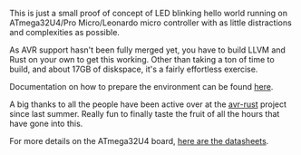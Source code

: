 This is just a small proof of concept of LED blinking hello world running on
ATmega32U4/Pro Micro/Leonardo micro controller with as little distractions and
complexities as possible.

As AVR support hasn't been fully merged yet, you have to build LLVM
and Rust on your own to get this working. Other than taking a ton of time
to build, and about 17GB of diskspace, it's a fairly effortless exercise.

Documentation on how to prepare the environment can be found [here][1].

A big thanks to all the people have been active over at the
[avr-rust][2] project since last summer. Really fun
to finally taste the fruit of all the hours that have gone into this.

For more details on the ATmega32U4 board, [here are the datasheets][3].

[1]: https://github.com/gergoerdi/rust-avr-chip8-avr/blob/ad28b9676de82925e2d75232da374a866621ff9a/README.md
[2]: https://github.com/avr-rust
[3]: http://www.atmel.com/Images/Atmel-7766-8-bit-AVR-ATmega16U4-32U4_Datasheet.pdf